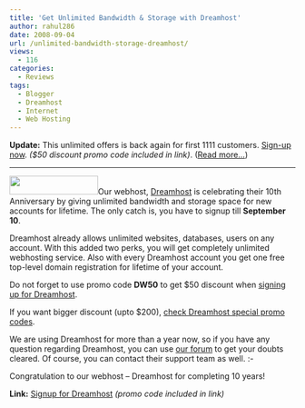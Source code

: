 ```yaml
---
title: 'Get Unlimited Bandwidth & Storage with Dreamhost'
author: rahul286
date: 2008-09-04
url: /unlimited-bandwidth-storage-dreamhost/
views:
  - 116
categories:
  - Reviews
tags:
  - Blogger
  - Dreamhost
  - Internet
  - Web Hosting
---
```

**Update:** This unlimited offers is back again for first 1111 customers. <a href="http://www.dreamhost.com/r.cgi?302379/hosting.html|DW50" onclick="_gaq.push(['_trackEvent', 'outbound-article', 'http://www.dreamhost.com/r.cgi?302379/hosting.html|DW50', 'Sign-up now']);" >Sign-up now</a>. *($50 discount promo code included in link)*. ([Read more&#8230;][1])

* * *

<a href="http://www.dreamhost.com/r.cgi?302379/hosting.html|DW50" onclick="_gaq.push(['_trackEvent', 'outbound-article', 'http://www.dreamhost.com/r.cgi?302379/hosting.html|DW50', '']);" ><img class="alignright size-full wp-image-1787" title="dreamhost-logo" src="http://cdn.devilsworkshop.org/files/2008/09/dreamhost-logo.png" alt="" width="156" height="33" /></a>Our webhost, <a href="http://www.dreamhost.com/r.cgi?302379/hosting.html|DW50" onclick="_gaq.push(['_trackEvent', 'outbound-article', 'http://www.dreamhost.com/r.cgi?302379/hosting.html|DW50', 'Dreamhost']);" >Dreamhost</a> is celebrating their 10th Anniversary by giving unlimited bandwidth and storage space for new accounts for lifetime. The only catch is, you have to signup till **September 10**.</p> 

Dreamhost already allows unlimited websites, databases, users on any account. With this added two perks, you will get completely unlimited webhosting service. Also with every Dreamhost account you get one free top-level domain registration for lifetime of your account.

Do not forget to use promo code **DW50** to get $50 discount when <a href="http://www.dreamhost.com/r.cgi?302379/hosting.html|DW50" onclick="_gaq.push(['_trackEvent', 'outbound-article', 'http://www.dreamhost.com/r.cgi?302379/hosting.html|DW50', 'signing up for Dreamhost']);" >signing up for Dreamhost</a>.

If you want bigger discount (upto $200), [check Dreamhost special promo codes][2].

We are using Dreamhost for more than a year now, so if you have any question regarding Dreamhost, you can use [our forum][3] to get your doubts cleared. Of course, you can contact their support team as well. <img src="http://devilsworkshop.org/wp-includes/images/smilies/simple-smile.png" alt=":-)" class="wp-smiley" style="height: 1em; max-height: 1em;" />

Congratulation to our webhost &#8211; Dreamhost for completing 10 years!

**Link:** <a href="http://www.dreamhost.com/r.cgi?302379/hosting.html|DW50" onclick="_gaq.push(['_trackEvent', 'outbound-article', 'http://www.dreamhost.com/r.cgi?302379/hosting.html|DW50', 'Signup for Dreamhost']);" >Signup for Dreamhost</a> *(promo code included in link)*

 [1]: http://devilsworkshop.org/dreamhost-unlimited-hosting-plan-is-back/
 [2]: http://devilsworkshop.org/special-dreamhost-promo-code-200-discount-2000-gb-space-20-tb-bandwidth/
 [3]: http://devilsworkshop.org/forum/
